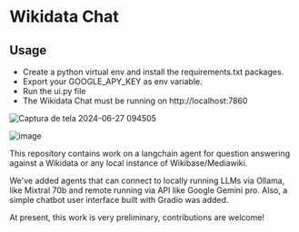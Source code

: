 # Wikidata Chat
## Usage
* Create a python virtual env and install the requirements.txt packages.
* Export your GOOGLE_APY_KEY as env variable.
* Run the ui.py file
* The Wikidata Chat must be running on http://localhost:7860

  
![Captura de tela 2024-06-27 094505](https://github.com/dimasjackson/langchain-wikibase-agent/assets/114688989/c6ba6f47-cd42-492e-b8af-e39fcbb7ace3)

![image](https://github.com/dimasjackson/langchain-wikibase-agent/assets/114688989/9191536b-83f9-4a1b-a75e-0cdd047d53e2)

This repository contains work on a langchain agent for question answering against a Wikidata or any local instance of Wikibase/Mediawiki.

We've added agents that can connect to locally running LLMs via Ollama, like Mixtral 70b and remote running via API like Google Gemini pro. Also, a simple chatbot user interface built with Gradio was added.

At present, this work is very preliminary, contributions are welcome! 
